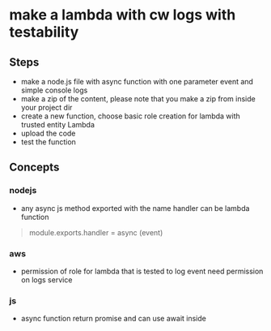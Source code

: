# make a lambda with cw logs with testability

## Steps
- make a node.js file with async function with one parameter event and simple console logs
- make a zip of the content, please note that you make a zip from inside your project dir
- create a new function, choose basic role creation for lambda with trusted entity Lambda
- upload the code 
- test the function

## Concepts
### nodejs
- any async js method exported with the name handler can be lambda function
> module.exports.handler = async (event)

### aws
- permission of role for lambda that is tested to log event need permission on logs service


### js
- async function return promise and can use await inside
